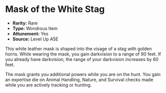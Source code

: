 
# Mask of the White Stag

* **Rarity:** Rare
* **Type:** Wondrous Item
* **Attunement:** Yes
* **Source:** Level Up A5E


This white leather mask is shaped into the visage of a stag with golden horns. While wearing the mask, you gain darkvision to a range of 90 feet. If you already have darkvision, the range of your darkvision increases by 60 feet. 

The mask grants you additional powers while you are on the hunt. You gain an expertise die on Animal Handling, Nature, and Survival checks made while you are actively tracking or hunting.
